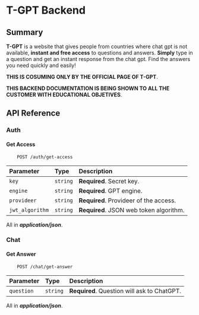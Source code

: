 # T-GPT Backend

## Summary

**T-GPT** is a website that gives people from countries where chat gpt is not available, **instant and free access** to questions and answers. **Simply** type in a question and get an instant response from the chat gpt. Find the answers you need quickly and easily!

**THIS IS COSUMING ONLY BY THE OFFICIAL PAGE OF T-GPT**.

**THIS BACKEND DOCUMENTATION IS BEING SHOWN TO ALL THE CUSTOMER WITH EDUCATIONAL OBJETIVES**.

## API Reference

### Auth

#### Get Access

```http
    POST /auth/get-access
```

| Parameter | Type     | Description                |
| :-------- | :------- | :------------------------- |
| `key` | `string` | **Required**. Secret key. |
| `engine` | `string` | **Required**. GPT engine. |
| `provideer` | `string` | **Required**. Provideer of the access. |
| `jwt_algorithm` | `string` | **Required**. JSON web token algorithm. |

All in ***application/json***.

### Chat

#### Get Answer

```http
    POST /chat/get-answer
```

| Parameter | Type     | Description                |
| :-------- | :------- | :------------------------- |
| `question` | `string` | **Required**. Question will ask to ChatGPT. |

All in ***application/json***.
